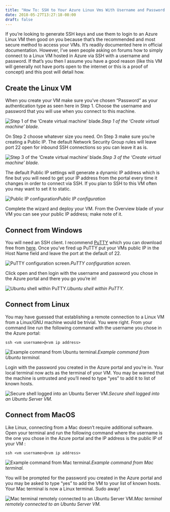 ```yaml
---
title: "How To: SSH to Your Azure Linux Vms With Username and Password From Windows Linux or Mac"
date: 2018-05-27T13:27:18-08:00
draft: false
---
```


If you’re looking to generate SSH keys and use them to login to an Azure Linux VM then good on you because that’s the recommended and most secure method to access your VMs. It’s readily documented here in official documentation. However, I’ve seen people asking on forums how to simply connect to a Linux VM hosted in Azure via SSH with a username and password. If that’s you then I assume you have a good reason (like this VM will generally not have ports open to the internet or this is a proof of concept) and this post will detail how.

## Create the Linux VM

When you create your VM make sure you’ve chosen “Password” as your authentication type as seen here in Step 1. Choose the username and password that you will use when you connect to this machine.

![Step 1 of the ‘Create virtual machine’ blade.](https://cdn-images-1.medium.com/max/2000/1*aBKDkvZg20O8sY9J9lwK4w.png)*Step 1 of the ‘Create virtual machine’ blade.*

On Step 2 choose whatever size you need. On Step 3 make sure you’re creating a Public IP. The default Network Security Group rules will leave port 22 open for inbound SSH connections so you can leave it as is.

![Step 3 of the ‘Create virtual machine’ blade.](https://cdn-images-1.medium.com/max/2000/1*xyh8O5f68kO5Vg6FgkdCag.png)*Step 3 of the ‘Create virtual machine’ blade.*

The default Public IP settings will generate a dynamic IP address which is fine but you will need to get your IP address from the portal every time it changes in order to connect via SSH. If you plan to SSH to this VM often you may want to set it to static.

![Public IP configuration](https://cdn-images-1.medium.com/max/2192/1*5pGboizGnohsrZxluYNrZw.png)*Public IP configuration*

Complete the wizard and deploy your VM. From the Overview blade of your VM you can see your public IP address; make note of it.

## Connect from Windows

You will need an SSH client. I recommend [PuTTY](https://www.putty.org/) which you can download free from [here](https://www.chiark.greenend.org.uk/~sgtatham/putty/latest.html). Once you’ve fired up PuTTY put your VMs public IP in the Host Name field and leave the port at the default of 22.

![PuTTY configuration screen.](https://cdn-images-1.medium.com/max/2000/1*WzibaeABg6QgMaINvz75oQ.png)*PuTTY configuration screen.*

Click open and then login with the username and password you chose in the Azure portal and there you go you’re in!

![Ubuntu shell within PuTTY.](https://cdn-images-1.medium.com/max/2000/1*0l2LBbqBiB3u2QPJhB7JIA.png)*Ubuntu shell within PuTTY.*

## Connect from Linux

You may have guessed that establishing a remote connection to a Linux VM from a Linux/GNU machine would be trivial. You were right. From your command line run the following command with the username you chose in the Azure portal:

    ssh <vm username>@<vm ip address>

![Example command from Ubuntu terminal.](https://cdn-images-1.medium.com/max/2568/1*uj6vA1UsknzVZKsrtwhg5w.png)*Example command from Ubuntu terminal.*

Login with the password you created in the Azure portal and you’re in. Your local terminal now acts as the terminal of your VM. You may be warned that the machine is untrusted and you’ll need to type “yes” to add it to list of known hosts.

![Secure shell logged into an Ubuntu Server VM.](https://cdn-images-1.medium.com/max/2568/1*PJ2BTjHDYSZ9uxKBX5gXbA.png)*Secure shell logged into an Ubuntu Server VM.*

## Connect from MacOS

Like Linux, connecting from a Mac doesn’t require additional software. Open your terminal and run the following command where the username is the one you chose in the Azure portal and the IP address is the public IP of your VM :

    ssh <vm username>@<vm ip address>

![Example command from Mac terminal.](https://cdn-images-1.medium.com/max/2280/1*gFqb7g1KSrFmn9r-0Cq8aQ.png)*Example command from Mac terminal.*

You will be prompted for the password you created in the Azure portal and you may be asked to type “yes” to add the VM to your list of known hosts. Your Mac terminal is now a Linux terminal. Sudo away!

![Mac terminal remotely connected to an Ubuntu Server VM.](https://cdn-images-1.medium.com/max/2280/1*mIFDTvxFznTq4BG6OioaFA.png)*Mac terminal remotely connected to an Ubuntu Server VM.*
